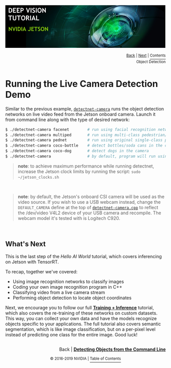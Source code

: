 <img src="https://github.com/dusty-nv/jetson-inference/raw/master/docs/images/deep-vision-header.jpg">
<p align="right"><sup><a href="detectnet-console-2.md">Back</a> | <a href="../README.md#hello-ai-world-inference-only">Next</a> | </sup><a href="../README.md#hello-ai-world-inference-only"><sup>Contents</sup></a>
<br/>
<sup>Object Detection</sup></p>

# Running the Live Camera Detection Demo

Similar to the previous example, [`detectnet-camera`](../detectnet-camera/detectnet-camera.cpp) runs the object detection networks on live video feed from the Jetson onboard camera.  Launch it from command line along with the type of desired network:

``` bash
$ ./detectnet-camera facenet        # run using facial recognition network
$ ./detectnet-camera multiped       # run using multi-class pedestrian/luggage detector
$ ./detectnet-camera pednet         # run using original single-class pedestrian detector
$ ./detectnet-camera coco-bottle    # detect bottles/soda cans in the camera
$ ./detectnet-camera coco-dog       # detect dogs in the camera
$ ./detectnet-camera                # by default, program will run using multiped
```

> **note**:  to achieve maximum performance while running detectnet, increase the Jetson clock limits by running the script:
>  `sudo ~/jetson_clocks.sh`

<br/>

> **note**:  by default, the Jetson's onboard CSI camera will be used as the video source.  If you wish to use a USB webcam instead, change the `DEFAULT_CAMERA` define at the top of [`detectnet-camera.cpp`](../detectnet-camera/detectnet-camera.cpp) to reflect the /dev/video V4L2 device of your USB camera and recompile.  The webcam model it's tested with is Logitech C920.  
<br/>

## What's Next

This is the last step of the *Hello AI World* tutorial, which covers inferencing on Jetson with TensorRT.  

To recap, together we've covered:

* Using image recognition networks to classify images
* Coding your own image recognition program in C++
* Classifying video from a live camera stream
* Performing object detection to locate object coordinates

Next, we encourage you to follow our full **[Training + Inference](https://github.com/dusty-nv/jetson-inference#two-days-to-a-demo-training--inference)** tutorial, which also covers the re-training of these networks on custom datasets.  This way, you can collect your own data and have the models recognize objects specific to your applications.  The full tutorial also covers semantic segmentation, which is like image classification, but on a per-pixel level instead of predicting one class for the entire image.  Good luck!

##
<p align="right">Back | <b><a href="detectnet-console-2.md">Detecting Objects from the Command Line</a></p>
</b><p align="center"><sup>© 2016-2019 NVIDIA | </sup><a href="../README.md#hello-ai-world-inference-only"><sup>Table of Contents</sup></a></p>
